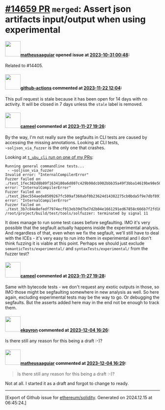 # [\#14659 PR](https://github.com/ethereum/solidity/pull/14659) `merged`: Assert json artifacts input/output when using experimental

#### <img src="https://avatars.githubusercontent.com/u/95899911?u=b80e228dd73aa60cc8cc18ebf2e9e72a0840b7d5&v=4" width="50">[matheusaaguiar](https://github.com/matheusaaguiar) opened issue at [2023-10-31 00:48](https://github.com/ethereum/solidity/pull/14659):

Related to #14405.

#### <img src="https://avatars.githubusercontent.com/in/15368?v=4" width="50">[github-actions](https://github.com/apps/github-actions) commented at [2023-11-22 12:04](https://github.com/ethereum/solidity/pull/14659#issuecomment-1822646425):

This pull request is stale because it has been open for 14 days with no activity.
It will be closed in 7 days unless the `stale` label is removed.

#### <img src="https://avatars.githubusercontent.com/u/137030?v=4" width="50">[cameel](https://github.com/cameel) commented at [2023-11-27 19:26](https://github.com/ethereum/solidity/pull/14659#issuecomment-1828473879):

By the way, I'm not really sure the segfaults in CLI tests are caused by accessing the missing annotations. Looking at CLI tests, `~soljson_via_fuzzer` is the only one that crashes.

Looking at [`t_ubu_cli` run on one of my PRs](https://app.circleci.com/pipelines/github/ethereum/solidity/31863/workflows/1035d120-7dc0-410b-bea9-03a9c43680d5/jobs/1423116):
```
Running general commandline tests...
 - ~soljson_via_fuzzer
Invalid error: "InternalCompilerError"
Fuzzer failed on ./test_1fec382d8b89f1634180a6d807c429b98dcb902bbb35a49f3bba14619be98e50_polymorphic_type_sol.solInvalid error: "InternalCompilerError"
Fuzzer failed on ./test_26ec554aede8509267fc509af360abf0b23624d14382275cb0bda5f9e7dbf891_polymorphic_function_call_sol.solInvalid error: "InternalCompilerError"
Fuzzer failed on ./test_3b7c84e8efedf7974ecf913eb39d7bd7d2b04e1661291ed67858c666b7f2fd16_type_class_sol.solxargs: /root/project/build/test/tools/solfuzzer: terminated by signal 11
```

It does manage to run some test cases before segfaulting. IMO it's very possible that the segfault actually happens inside the experimental analysis. And regardless of that, even when we fix the segfault, we'll still have to deal with the ICEs - it's very easy to run into them in experimental and I don't think fuzzing it is viable at this point. Perhaps we should just exclude `semanticTests/experimental/` and `syntaxTests/experimental/` from the fuzzer test?

#### <img src="https://avatars.githubusercontent.com/u/137030?v=4" width="50">[cameel](https://github.com/cameel) commented at [2023-11-27 19:28](https://github.com/ethereum/solidity/pull/14659#issuecomment-1828475315):

Same with bytecode tests - we don't request any exotic outputs in those, so IMO those might be segfaulting somewhere in new analysis as well. So here again, excluding experimental tests may be the way to go. Or debugging the segfaults. But the asserts added here may in the end not be enough to track them.

#### <img src="https://avatars.githubusercontent.com/u/1347491?v=4" width="50">[ekpyron](https://github.com/ekpyron) commented at [2023-12-04 16:26](https://github.com/ethereum/solidity/pull/14659#issuecomment-1839001261):

Is there still any reason for this being a draft :-)?

#### <img src="https://avatars.githubusercontent.com/u/95899911?u=b80e228dd73aa60cc8cc18ebf2e9e72a0840b7d5&v=4" width="50">[matheusaaguiar](https://github.com/matheusaaguiar) commented at [2023-12-04 16:29](https://github.com/ethereum/solidity/pull/14659#issuecomment-1839007148):

> Is there still any reason for this being a draft :-)?

Not at all. I started it as a draft and forgot to change to ready.


-------------------------------------------------------------------------------



[Export of Github issue for [ethereum/solidity](https://github.com/ethereum/solidity). Generated on 2024.12.15 at 06:45:24.]
